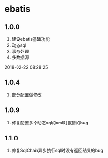 # ebatis

## 1.0.0 
1. 建设ebatis基础功能
2. 动态sql
3. 事务处理
4. 多数据源

2018-02-22 08:28:25

## 1.0.4
1. 部分配置做修改

## 1.0.9
1. 修复配置多个动态sql的xml时报错的bug

## 1.1.0
1. 修复SqlChain异步执行sql时没有返回结果的bug